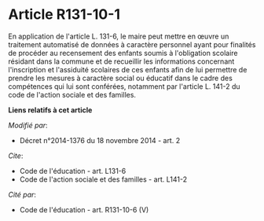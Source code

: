 # Article R131-10-1

En application de l'article L. 131-6, le maire peut mettre en œuvre un traitement automatisé de données à caractère personnel
ayant pour finalités de procéder au recensement des enfants soumis à l'obligation scolaire résidant dans la commune et de
recueillir les informations concernant l'inscription et l'assiduité scolaires de ces enfants afin de lui permettre de prendre
les mesures à caractère social ou éducatif dans le cadre des compétences qui lui sont conférées, notamment par l'article L.
141-2 du code de l'action sociale et des familles.

**Liens relatifs à cet article**

_Modifié par_:

  - Décret n°2014-1376 du 18 novembre 2014 - art. 2

_Cite_:

  - Code de l'éducation - art. L131-6
  - Code de l'action sociale et des familles - art. L141-2

_Cité par_:

  - Code de l'éducation - art. R131-10-6 (V)
